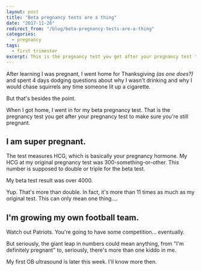 ```yaml
---
layout: post
title: "Beta pregnancy tests are a thing"
date: "2017-11-26"
redirect_from: "/blog/beta-pregnancy-tests-are-a-thing"
categories:
  - pregnancy
tags:
  - first trimester
excerpt: This is the pregnancy test you get after your pregnancy test to make sure you're still pregnant.
---
```


After learning I was pregnant, I went home for Thanksgiving _(as one does?)_ and spent 4 days dodging questions about why I wasn't drinking and why I would chase squirrels any time someone lit up a cigarette.

But that's besides the point.

When I got home, I went in for my beta pregnancy test. That is the pregnancy test you get after your pregnancy test to make sure you're still pregnant.

## I am super pregnant.

The test measures HCG, which is basically your pregnancy hormone. My HCG at my original pregnancy test was 300-something-or-other. This number is supposed to double or triple for the beta test.

My beta test result was over 4000.

Yup. That's more than double. In fact, it's more than 11 times as much as my original test. This can only mean one thing....

## I'm growing my own football team.

Watch out Patriots. You're going to have some competition... eventually.

But seriously, the giant leap in numbers could mean anything, from "I'm definitely pregnant" to, seriously, there's more than one kiddo in me.

My first OB ultrasound is later this week. I'll know more then.
